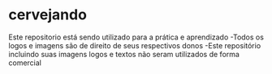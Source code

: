 # cervejando
Este repositorio está sendo utilizado para a prática e aprendizado
-Todos os logos e imagens são de direito de seus respectivos donos
-Este repositório incluindo suas imagens logos e textos não seram utilizados de forma comercial   